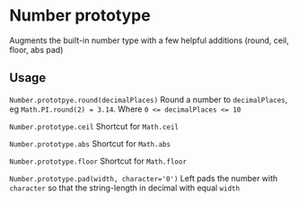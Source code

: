 # Number prototype

Augments the built-in number type with a few helpful additions (round, ceil, floor, abs pad)

Usage
-------------------

`Number.prototpye.round(decimalPlaces)`
Round a number to `decimalPlaces`, eg `Math.PI.round(2) = 3.14`. Where `0 <= decimalPlaces <= 10`

`Number.prototype.ceil`
Shortcut for `Math.ceil`

`Number.prototype.abs`
Shortcut for `Math.abs`

`Number.prototype.floor`
Shortcut for `Math.floor`

`Number.prototype.pad(width, character='0')`
Left pads the number with `character` so that the string-length in decimal with equal `width`

